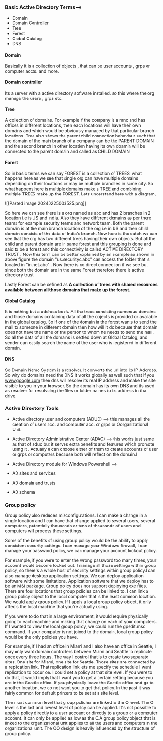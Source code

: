 

### Basic Active Directory Terms-->
- Domain
- Domain Controller
- Tree
- Forest
- Global Catalog
- DNS

#### Domain 

Basically it is a collection of objects , that can be user accounts , grps or computer accts. and more.

#### Domain controller 
Its a server with a active directory software installed. so this where the org manage the users , grps etc.

#### Tree

A collection of domains. For example if the company is a mnc and has offices in different locations, then each locations will have their own domains and which would be obviously managed by that particular branch locations.
Tree also shows the parent child connection behaviour such that the domain of the main branch of a company can be the PARENT DOMAIN and the second branch in other location having its own doamin will be connected to the parent domain and called as CHILD DOMAIN.

#### Forest


So in basic terms we can say FOREST is a collection of TREES.
what happens here as we see that single org can have multiple domains depending on their locations or may be multiple branches in same city. 
So what happens here is multiple domains make a TREE and combining multiple TREES make up the FOREST. 
Lets understand here with a diagram,

![[Pasted image 20240225003525.png]]

So here we can see there is a org named as abc and has 2 branches in 2 location i.e is US and India.
Also they have different domains as per there teams for example security teams and network team.
Both the parent domain is at the main branch location of the org i.e in US and then child domain consists of the data of India's branch.
Now here is the catch we can see that the org has two different trees having their own objects.
But all the child and parent domain are in same forest and this grouping is done and said to be a forest and this connectivity is called ACTIVE DIRECTORY TRUST . 
Now this term can be better explained by an example as shown in above figure the domain "us.securityc.abc" can access the folder that is located in "in.net.abc" . Now there is no direct connection if we see but since both the domain are in the same Forest therefore there is active directory trust.

Lastly Forest can be defined as **A collection of trees with shared resources available between all those domains that make up the forest.**

#### Global Catalog

It is nothing but a address book. 
All the trees consisting numerous domains and those domains containing data of all the objects is provided or available in the global catalog.
So if one of the domain in the forest wants to send the mail to someone in different domain then how will it do because that domain does not have the name of the person to whom he needs to send the mail.
So all the data of all the domains is settled down at Global Catalog, and sender can easily search the name of the user who is registered in different domain. 


#### DNS
So Domain Name System is a resolver. It converts the url into its IP Address.
So why do domains need the DNS it works globally as well such that if you www.google.com then dns will resolve its real IP address and make the site visible to you in your browser.
So the domain has its own DNS and its used as resolver for resolvoing the files or folder names to its address in that drive.


### Active Directory Tools
- Active directory user and computers (ADUC) -->
  this manages all the creation of users acc. and computer acc. or grps or Oorganizational Unit.
- Active Directory Administrative Center (ADAC) -->
  this works just same as that of aduc but it serves extra benefits and features which promote using it . Actually u can choose either of them to create accounts of user or grps or computers because both will reflect on the domain.l
- Active Directory module for Windows Powershell -->
  
- AD sites and services
- AD domain and trusts
- AD schema

### Group policy

Group policy also reduces misconfigurations.
I can make a change in a single location and I can have that change applied to several users, several computers, potentially thousands or tens of thousands of users and computers will process these settings.

Some of the benefits of using group policy would be the ability to apply consistent security settings. I can manage your Windows firewall, I can manage your password policy, we can manage your account lockout policy.

For example, if you were to enter the wrong password too many times, your account would become locked out.
I manage all those settings within group policy, so there's a whole host of security settings within
group policy.I can also manage desktop application settings.
We can deploy application software with some limitations.
Application software that we deploy has to be an MSI package.
Group policy does not support deploying exe files.
There are four locations that group policies can be linked to.
I can link a group policy object to the local computer that is the least common location.
We would apply group policy. If I apply a local group policy object, it only affects the local machine that you're actually using.

If you were to do that in a large environment, it would require physically going to each machine and making that change on each of your computers. If I wanted to view the local group policy, we could run the gpedit.msc command.
If your computer is not joined to the domain, local group policy would be the only policies you have.

For example, if I had an office in Miami and I also have an office in Seattle, I may only want domain
controllers between Miami and Seattle to replicate once every three hours. The way I control that is to create two separate sites. One site for Miami, one site for Seattle. Those sites are connected by a replication link.
That replication link lets me specify the schedule I want replication to occur on.
I could set a policy at that site level. If you were to do that, it would imply that I want you to get a certain setting because you are in the Seattle office.
If you physically leave the Seattle office and go to another location, we do not want you to get that policy.
In the past it was fairly common for default printers to be set at a site level.

The most common level that group policies are linked is the O level.
The O level is the last and lowest level of policy can be applied.
It's not possible to apply a policy directly to a user account or directly to a group or a computer
account. It can only be applied as low as the O.A group policy object that is linked to the organizational unit applies to all the users and computers in the organizational unit. The OO design is heavily influenced by the structure of group policy.



